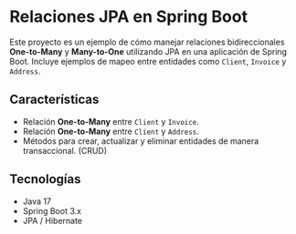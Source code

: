 # Relaciones JPA en Spring Boot

Este proyecto es un ejemplo de cómo manejar relaciones bidireccionales **One-to-Many** y **Many-to-One** utilizando JPA en una aplicación de Spring Boot. Incluye ejemplos de mapeo entre entidades como `Client`, `Invoice` y `Address`.

## Características

- Relación **One-to-Many** entre `Client` y `Invoice`.
- Relación **One-to-Many** entre `Client` y `Address`.
- Métodos para crear, actualizar y eliminar entidades de manera transaccional. (CRUD)

## Tecnologías

- Java 17
- Spring Boot 3.x
- JPA / Hibernate

